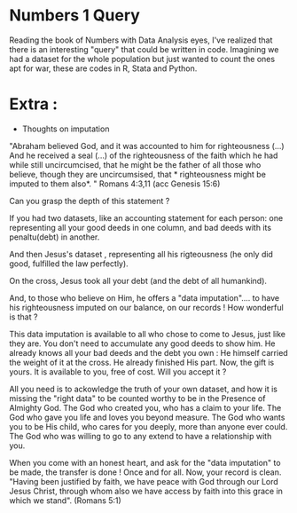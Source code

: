 # Numbers 1 Query

Reading the book of Numbers with Data Analysis eyes, I've realized that there is an interesting "query" that could be written in code. Imagining we had a dataset for the whole population but just wanted to count the ones apt for war, these are codes in R, Stata and Python.

# Extra :

- Thoughts on imputation

"Abraham believed God, and it was accounted to him for righteousness (...) And he received a seal (...) of the righteousness of the faith which he had while still uncircumcised, that he might be the father of all those who believe, though they are uncircumsised, that  * righteousness might be imputed to them also*. " Romans 4:3,11 (acc Genesis 15:6)

Can you grasp the depth of this statement ? 

If you had two datasets, like an accounting statement for each person: one representing all your good deeds in one column, and bad deeds with its penaltu(debt) in another.

And then Jesus's dataset , representing all his rigteousness (he only did good, fulfilled the law perfectly). 

On the cross, Jesus took all your debt (and the debt of all humankind). 

And, to those who believe on Him, he offers a "data imputation".... to have his righteousness imputed on our balance, on our records ! How wonderful is that ? 

This data imputation is available to all who chose to come to Jesus, just like they are. You don't need to accumulate any good deeds to show him. He already knows all your bad deeds and the debt you own : He himself carried the weight of it at the cross. He already finished His part. Now, the gift is yours. It is available to you, free of cost. Will you accept it ? 

All you need is to ackowledge the truth of your own dataset, and how it is missing the "right data" to be counted worthy to be in the Presence of Almighty God. The God who created you, who has a claim to your life. The God who gave you life and loves you beyond measure. The God who wants you to be His child, who cares for you deeply, more than anyone ever could. The God who was willing to go to any extend to have a relationship with you. 

When you come with an honest heart, and ask for the "data imputation" to be made, the transfer is done ! Once and for all. Now, your record is clean. "Having been justified by faith, we have peace with God through our Lord Jesus Christ, through whom also we have access by faith into this grace in which we stand". (Romans 5:1)

